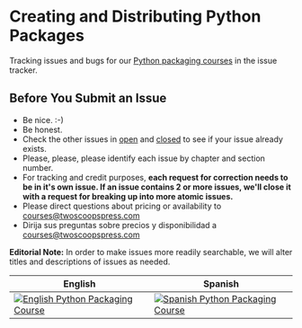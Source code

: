 # Creating and Distributing Python Packages

Tracking issues and bugs for our [Python packaging courses](http://twoscoopspress.thinkific.com/collections/packaging) in the issue tracker.

Before You Submit an Issue
----------------------------

* Be nice. :-)
* Be honest.
* Check the other issues in [open](https://github.com/twoscoops/Creating-and-Distributing-Python-Packages?state=open) and [closed](https://github.com/twoscoops/Creating-and-Distributing-Python-Packages/issues?state=closed) to see if your issue already exists.
* Please, please, please identify each issue by chapter and section number. 
* For tracking and credit purposes, **each request for correction needs to be in it's own issue. If an issue contains 2 or more issues, we'll close it with a request for breaking up into more atomic issues.**
* Please direct questions about pricing or availability to [courses@twoscoopspress.com](mailto:courses@twoscoopspress.com)
* Dirija sus preguntas sobre precios y disponibilidad a [courses@twoscoopspress.com](mailto:courses@twoscoopspress.com)

**Editorial Note:** In order to make issues more readily searchable, we will alter titles and descriptions of issues as needed.

| English  | Spanish |
|--------------|-----------------|
|[![English Python Packaging Course](https://s3.amazonaws.com/thinkific/courses/course_card_image_000/253/7661520606370.original.jpg?1520606370)](https://courses.twoscoopspress.com/courses/creating-and-distributing-python-packages)|[![Spanish Python Packaging Course](https://s3.amazonaws.com/thinkific/courses/course_card_image_000/260/8631520606641.original.jpg?1520606641)](https://courses.twoscoopspress.com/courses/creating-and-distributing-python-packages-es)|
